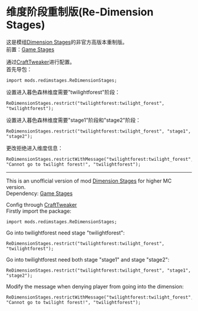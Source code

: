 # 维度阶段重制版(Re-Dimension Stages)
这是模组[Dimension Stages](https://github.com/Darkhax-Minecraft/DimensionStages)的非官方高版本重制版。<br>
前置：[Game Stages](https://github.com/Darkhax-Minecraft/Game-Stages)<br>

通过[CraftTweaker](https://github.com/CraftTweaker/CraftTweaker)进行配置。<br>
首先导包：<br>
```ZenScript
import mods.redimstages.ReDimensionStages;
```
设置进入暮色森林维度需要"twilightforest"阶段：<br>
```ZenScript
ReDimensionStages.restrict("twilightforest:twilight_forest", "twilightforest");
```
设置进入暮色森林维度需要"stage1"阶段和"stage2"阶段：<br>
```ZenScript
ReDimensionStages.restrict("twilightforest:twilight_forest", "stage1", "stage2");
```
更改拒绝进入维度信息：<br>
```ZenScript
ReDimensionStages.restrictWithMessage("twilightforest:twilight_forest", "Cannot go to twilight forest!", "twilightforest");
```
---
This is an unofficial version of mod [Dimension Stages](https://github.com/Darkhax-Minecraft/DimensionStages) for higher MC version.<br>
Dependency: [Game Stages](https://github.com/Darkhax-Minecraft/Game-Stages)<br>

Config through [CraftTweaker](https://github.com/CraftTweaker/CraftTweaker)<br>
Firstly import the package:<br>
```ZenScript
import mods.redimstages.ReDimensionStages;
```
Go into twilightforest need stage "twilightforest":<br>
```ZenScript
ReDimensionStages.restrict("twilightforest:twilight_forest", "twilightforest");
```
Go into twilightforest need both stage "stage1" and stage "stage2":<br>
```ZenScript
ReDimensionStages.restrict("twilightforest:twilight_forest", "stage1", "stage2");
```
Modify the message when denying player from going into the dimension:<br>
```ZenScript
ReDimensionStages.restrictWithMessage("twilightforest:twilight_forest", "Cannot go to twilight forest!", "twilightforest");
```
